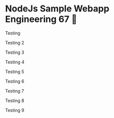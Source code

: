 # NodeJs Sample Webapp Engineering 67 :taco:

 Testing 
 
Testing 2 

Testing 3

Testing 4 

Testing 5

Testing 6 

Testing 7 

Testing 8 

Testing 9 